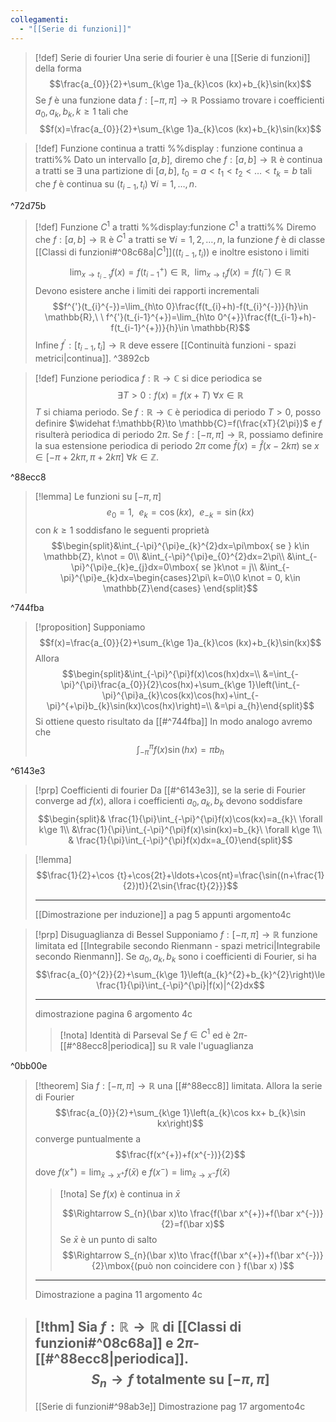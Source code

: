 ```yaml
---
collegamenti:
  - "[[Serie di funzioni]]"
---
```

>[!def] Serie di fourier
>Una serie di fourier è una [[Serie di funzioni]] della forma
>$$\frac{a_{0}}{2}+\sum_{k\ge 1}a_{k}\cos (kx)+b_{k}\sin(kx)$$
>Se $f$ è una funzione data $f:[-\pi,\pi]\to \mathbb{R}$
>Possiamo trovare i coefficienti $a_{0},a_{k},b_{k}, k\ge 1$ tali che $$f(x)=\frac{a_{0}}{2}+\sum_{k\ge 1}a_{k}\cos (kx)+b_{k}\sin(kx)$$

>[!def] Funzione continua a tratti
>%%display : funzione continua a tratti%%
>Dato un intervallo $[a,b]$, diremo che $f:[a,b]\to \mathbb{R}$ è continua a tratti se $\exists$ una partizione di $[a,b]$, $t_{0}=a<t_{1}<t_{2}<\ldots<t_{k}=b$ tali che $f$ è continua su $(t_{i-1},t_{i})\ \forall i =1,\ldots,n$.

^72d75b
>[!def] Funzione $C^{1}$ a tratti
>%%display:funzione $C^{1}$ a tratti%%
>Diremo che $f:[a,b]\to \mathbb{R}$ è $C^{1}$ a tratti se $\forall i=1,2,\ldots,n$, la funzione $f$ è di classe  [[Classi di funzioni#^08c68a|$C^1$]]$((t_{i-1},t_{i}))$ e inoltre esistono i limiti
>$$\lim_{x\to t_{i-1}}f(x)=f(t_{i-1}^{+})\in \mathbb{R},\ \ \lim_{x\to t_{i}}f(x)=f(t_{i}^{-})\in \mathbb{R}$$
>Devono esistere anche i limiti dei rapporti incrementali
>$$f^{'}(t_{i}^{-})=\lim_{h\to 0}\frac{f(t_{i}+h)-f(t_{i}^{-})}{h}\in \mathbb{R},\ \ f^{'}(t_{i-1}^{+})=\lim_{h\to 0^{+}}\frac{f(t_{i-1}+h)-f(t_{i-1}^{+})}{h}\in \mathbb{R}$$
>Infine $f^{'}:[t_{i-1},t_{i}]\to \mathbb{R}$ deve essere [[Continuità funzioni - spazi metrici|continua]].
^3892cb

>[!def] Funzione periodica
> $f:\mathbb{R}\to \mathbb{C}$ si dice periodica se $$\exists T>0: f(x)=f(x+T)\ \forall x\in \mathbb{R}$$ $T$ si chiama periodo.
> Se $f:\mathbb{R}\to \mathbb{C}$ è periodica di periodo $T>0$, posso definire $\widehat f:\mathbb{R}\to \mathbb{C}=f(\frac{xT}{2\pi})$ e $f$ risulterà periodica di periodo $2\pi$.
> Se $f:[-\pi,\pi]\to \mathbb{R}$, possiamo definire la sua estensione periodica di periodo $2\pi$ come $\bar f(x)=\widehat f(x-2k\pi)\mbox{ se } x\in[-\pi+2k\pi,\pi+2k\pi]\ \forall k\in \mathbb{Z}$.   

^88ecc8

> [!lemma]
>Le funzioni su $[-\pi,\pi]$ $$e_{0}=1,\ \ e_{k}=\cos(kx),\ \ e_{-k}=\sin(kx)$$
>con $k\ge 1$ soddisfano le seguenti proprietà
>$$\begin{split}&\int_{-\pi}^{\pi}e_{k}^{2}dx=\pi\mbox{ se } k\in \mathbb{Z}, k\not = 0\\
>&\int_{-\pi}^{\pi}e_{0}^{2}dx=2\pi\\
>&\int_{-\pi}^{\pi}e_{k}e_{j}dx=0\mbox{ se }k\not = j\\
>&\int_{-\pi}^{\pi}e_{k}dx=\begin{cases}2\pi\ k=0\\0 k\not = 0, k\in \mathbb{Z}\end{cases}
>\end{split}$$

^744fba

> [!proposition]
>Supponiamo $$f(x)=\frac{a_{0}}{2}+\sum_{k\ge 1}a_{k}\cos (kx)+b_{k}\sin(kx)$$
>Allora $$\begin{split}&\int_{-\pi}^{\pi}f(x)\cos(hx)dx=\\
>&=\int_{-\pi}^{\pi}\frac{a_{0}}{2}\cos(hx)+\sum_{k\ge 1}\left(\int_{-\pi}^{\pi}a_{k}\cos(kx)\cos(hx)+\int_{-\pi}^{+\pi}b_{k}\sin(kx)\cos(hx)\right)=\\
>&=\pi a_{h}\end{split}$$
>Si ottiene questo risultato da [[#^744fba]]
>In modo analogo avremo che 
>$$\int_{-\pi}^{\pi}f(x)\sin(hx)=\pi b_{h}$$

^6143e3

>[!prp] Coefficienti di fourier
>Da [[#^6143e3]], se la serie di Fourier converge ad $f(x)$, allora i coefficienti $a_{0},a_{k},b_{k}$ devono soddisfare
>$$\begin{split}& \frac{1}{\pi}\int_{-\pi}^{\pi}f(x)\cos(kx)=a_{k}\ \forall k\ge 1\\
>&\frac{1}{\pi}\int_{-\pi}^{\pi}f(x)\sin(kx)=b_{k}\ \forall k\ge 1\\
>& \frac{1}{\pi}\int_{-\pi}^{\pi}f(x)dx=a_{0}\end{split}$$

> [!lemma]
>$$\frac{1}{2}+\cos {t}+\cos{2t}+\ldots+\cos{nt}=\frac{\sin((n+\frac{1}{2})t)}{2\sin{\frac{t}{2}}}$$
>
>---
>[[Dimostrazione per induzione]] a pag 5 appunti argomento4c

>[!prp] Disuguaglianza di Bessel
>Supponiamo $f:[-\pi,\pi]\to\mathbb{R}$ funzione limitata ed [[Integrabile secondo Rienmann - spazi metrici|Integrabile secondo Rienmann]].
>Se $a_{0},a_{k},b_{k}$ sono i coefficienti di Fourier, si ha$$\frac{a_{0}^{2}}{2}+\sum_{k\ge 1}\left(a_{k}^{2}+b_{k}^{2}\right)\le \frac{1}{\pi}\int_{-\pi}^{\pi}|f(x)|^{2}dx$$
>
>---
>dimostrazione pagina 6 argomento 4c
>
>>[!nota] Identità di Parseval
>>Se $f\in C^{1}$ ed è $2\pi$-[[#^88ecc8|periodica]] su $\mathbb{R}$ vale l'uguaglianza

^0bb00e

> [!theorem]
>Sia $f:[-\pi,\pi]\to \mathbb{R}$ una [[#^88ecc8]] limitata.
>Allora la serie di Fourier $$\frac{a_{0}}{2}+\sum_{k\ge 1}\left(a_{k}\cos kx+ b_{k}\sin kx\right)$$
>converge puntualmente a $$\frac{f(x^{+})+f(x^{-})}{2}$$
>dove $f(x^{+})=\lim_{\bar x\to x^{+}}f(\bar x)$ e $f(x^{-})=\lim_{\bar x\to x^{-}}f(\bar x)$
>>[!nota] 
>>Se $f(x)$ è continua in $\bar x$
>>
>>$$\Rightarrow S_{n}(\bar x)\to \frac{f(\bar x^{+})+f(\bar x^{-})}{2}=f(\bar x)$$
>> Se $\bar x$ è un punto di salto
>> $$\Rightarrow S_{n}(\bar x)\to \frac{f(\bar x^{+})+f(\bar x^{-})}{2}\mbox{(può non coincidere con } f(\bar x) )$$
>---
>Dimostrazione a pagina 11 argomento 4c

>[!thm]
>Sia $f : \mathbb{R}\to \mathbb{R}$ di [[Classi di funzioni#^08c68a]] e $2\pi$-[[#^88ecc8|periodica]].
>$$S_{n}\to f \mbox{ totalmente su }[-\pi,\pi]$$
>---
>[[Serie di funzioni#^98ab3e]]
>Dimostrazione pag 17 argomento4c





 

